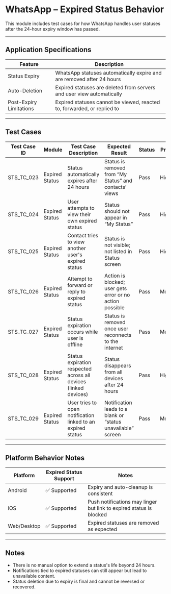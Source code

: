 # WhatsApp – Expired Status Behavior

This module includes test cases for how WhatsApp handles user statuses after the 24-hour expiry window has passed.

---

## Application Specifications

| Feature                   | Description                                                                 |
|--------------------------|-----------------------------------------------------------------------------|
| Status Expiry            | WhatsApp statuses automatically expire and are removed after 24 hours       |
| Auto-Deletion            | Expired statuses are deleted from servers and user view automatically       |
| Post-Expiry Limitations  | Expired statuses cannot be viewed, reacted to, forwarded, or replied to     |

---

## Test Cases

| Test Case ID     | Module                 | Test Case Description                                                        | Expected Result                                                             | Status | Priority | Notes                                       |
|------------------|------------------------|--------------------------------------------------------------------------------|------------------------------------------------------------------------------|--------|----------|---------------------------------------------|
| STS_TC_023       | Expired Status         | Status automatically expires after 24 hours                                  | Status is removed from “My Status” and contacts’ views                     | Pass   | High     |                                              |
| STS_TC_024       | Expired Status         | User attempts to view their own expired status                               | Status should not appear in “My Status”                                     | Pass   | High     |                                              |
| STS_TC_025       | Expired Status         | Contact tries to view another user's expired status                          | Status is not visible; not listed in Status screen                          | Pass   | High     |                                              |
| STS_TC_026       | Expired Status         | Attempt to forward or reply to expired status                                | Action is blocked; user gets error or no action possible                    | Pass   | Medium   |                                              |
| STS_TC_027       | Expired Status         | Status expiration occurs while user is offline                               | Status is removed once user reconnects to the internet                      | Pass   | Medium   |                                              |
| STS_TC_028       | Expired Status         | Status expiration respected across all devices (linked devices)              | Status disappears from all devices after 24 hours                           | Pass   | High     |                                              |
| STS_TC_029       | Expired Status         | User tries to open notification linked to an expired status                  | Notification leads to a blank or “status unavailable” screen                | Pass   | Medium   |                                              |

---

## Platform Behavior Notes

| Platform       | Expired Status Support | Notes                                                                |
|----------------|------------------------|----------------------------------------------------------------------|
| Android        | ✅ Supported           | Expiry and auto-cleanup is consistent                               |
| iOS            | ✅ Supported           | Push notifications may linger but link to expired status is blocked |
| Web/Desktop    | ✅ Supported           | Expired statuses are removed as expected                            |

---

## Notes

- There is no manual option to extend a status's life beyond 24 hours.
- Notifications tied to expired statuses can still appear but lead to unavailable content.
- Status deletion due to expiry is final and cannot be reversed or recovered.
